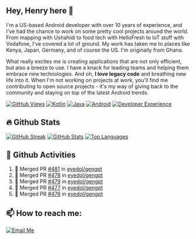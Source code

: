 ## Hey, Henry here 👋

<!-- About me -->
I'm a US-based Android developer with over 10 years of experience, and I've had the chance to work on some pretty cool projects around the world. From mapping with Ushahidi to food tech with HelloFresh to IoT stuff with Vodafone, I've covered a lot of ground. My work has taken me to places like Kenya, Japan, Germany, and of course the US. I'm originally from Ghana.

What really excites me is creating applications that are not only efficient, but also a breeze to use. I have a knack for leading teams and helping them embrace new technologies. And oh, **I love legacy code** and breathing new life into it. When I'm not working on projects at work, you'll find me contributing to open source projects - it's my way of giving back to the community and staying on top of the latest Android trends.

[![GitHub Views](https://komarev.com/ghpvc/?username=eyedol&style=for-the-badge&color=FAD230)][1]
[![Kotlin](https://img.shields.io/badge/Kotlin-♥-blue?logo=kotlin&style=for-the-badge&color=DF2FA7)][1]
[![Java](https://img.shields.io/badge/Java-♥-blue?logo=java&style=for-the-badge&color=007396)][1]
[![Android](https://img.shields.io/badge/Android-♥-blue?logo=android&style=for-the-badge&color=3DDC84)][1]
[![Developer Experience](https://img.shields.io/badge/Developer%20Experience-♥-blue?logo=github&style=for-the-badge&color=red)][1]


## 🔥 Github Stats

[![GitHub Streak](https://streak-stats.demolab.com?user=eyedol&theme=android-dark&hide_border=true&background=00000000)](https://git.io/streak-stats)
[![GitHub Stats](https://github-readme-stats.vercel.app/api?username=eyedol&hide_title=true&count_private=true&show_icons=true&theme=android-dark&bg_color=00000000&text_color=4cbc8a&hide_border=true)][1]
[![Top Languages](https://github-readme-stats.vercel.app/api/top-langs/?username=eyedol&hide_title=true&layout=compact&hide=html&theme=android-dark&bg_color=00000000&text_color=4cbc8a&hide_border=true)][1]

## 💾 Github Activities

<!--START_SECTION:activity-->
1. 🎉 Merged PR [#481](https://github.com/eyedol/gengpt/pull/481) in [eyedol/gengpt](https://github.com/eyedol/gengpt)
2. 🎉 Merged PR [#478](https://github.com/eyedol/gengpt/pull/478) in [eyedol/gengpt](https://github.com/eyedol/gengpt)
3. 🎉 Merged PR [#479](https://github.com/eyedol/gengpt/pull/479) in [eyedol/gengpt](https://github.com/eyedol/gengpt)
4. 🎉 Merged PR [#477](https://github.com/eyedol/gengpt/pull/477) in [eyedol/gengpt](https://github.com/eyedol/gengpt)
5. 🎉 Merged PR [#476](https://github.com/eyedol/gengpt/pull/476) in [eyedol/gengpt](https://github.com/eyedol/gengpt)
<!--END_SECTION:activity-->

## 📫 How to reach me:
[![Email Me](https://img.shields.io/badge/henry@addhen%20-.org-blue?logo=gmail&style=for-the-badge&color=0A84FF)][2]
<!--
**eyedol/eyedol** is a ✨ _special_ ✨ repository because its `README.md` (this file) appears on your GitHub profile.

Here are some ideas to get you started:

- 🔭 I’m currently working on ...
- 🌱 I’m currently learning ...
- 👯 I’m looking to collaborate on ...
- 🤔 I’m looking for help with ...
- 💬 Ask me about ...
- 📫 How to reach me: ...
- 😄 Pronouns: ...
- ⚡ Fun fact: ...
-->

<!-- Links --->
[1]: https://github.com/eyedol
[2]: mailto:henry[at]addhen[dot]org